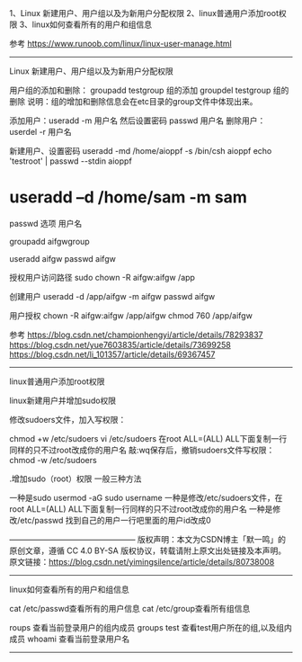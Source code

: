 1、Linux 新建用户、用户组以及为新用户分配权限
2、linux普通用户添加root权限
3、linux如何查看所有的用户和组信息




参考
https://www.runoob.com/linux/linux-user-manage.html

---------------------------------------------------------------------------------------------------------------------

Linux 新建用户、用户组以及为新用户分配权限


用户组的添加和删除：
groupadd testgroup 组的添加
groupdel testgroup 组的删除
说明：组的增加和删除信息会在etc目录的group文件中体现出来。


添加用户：useradd -m 用户名  然后设置密码  passwd 用户名
删除用户：userdel  -r  用户名


新建用户、设置密码
useradd -md /home/aioppf -s /bin/csh aioppf
echo 'testroot' | passwd --stdin aioppf



# useradd –d /home/sam -m sam

passwd 选项 用户名


groupadd aifgwgroup

useradd aifgw
passwd aifgw


授权用户访问路径
sudo chown -R aifgw:aifgw /app


创建用户
useradd -d /app/aifgw -m aifgw
passwd aifgw

用户授权
chown -R aifgw:aifgw /app/aifgw
chmod 760 /app/aifgw



参考
https://blog.csdn.net/championhengyi/article/details/78293837
https://blog.csdn.net/yue7603835/article/details/73699258
https://blog.csdn.net/li_101357/article/details/69367457

---------------------------------------------------------------------------------------------------------------------

linux普通用户添加root权限


linux新建用户并增加sudo权限

修改sudoers文件，加入写权限：

chmod +w /etc/sudoers
vi /etc/sudoers
在root ALL=(ALL) ALL下面复制一行同样的只不过root改成你的用户名
敲:wq保存后，撤销sudoers文件写权限：
chmod -w /etc/sudoers



.增加sudo（root）权限
一般三种方法

一种是sudo usermod -aG sudo username
一种是修改/etc/sudoers文件，在root ALL=(ALL) ALL下面复制一行同样的只不过root改成你的用户名
一种是修改/etc/passwd 找到自己的用户一行吧里面的用户id改成0

————————————————
版权声明：本文为CSDN博主「默一鸣」的原创文章，遵循 CC 4.0 BY-SA 版权协议，转载请附上原文出处链接及本声明。
原文链接：https://blog.csdn.net/yimingsilence/article/details/80738008


---------------------------------------------------------------------------------------------------------------------
linux如何查看所有的用户和组信息


cat /etc/passwd查看所有的用户信息
cat /etc/group查看所有组信息

roups 查看当前登录用户的组内成员
groups test 查看test用户所在的组,以及组内成员
whoami 查看当前登录用户名



---------------------------------------------------------------------------------------------------------------------







